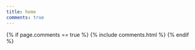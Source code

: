 ```yaml
---
title: home
comments: true
---
```


{% if page.comments == true %}
  {% include comments.html %}
{% endif %}
